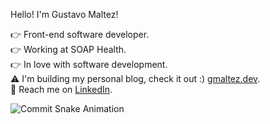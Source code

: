 
Hello! I'm Gustavo Maltez! 

👉 Front-end software developer.<br>
👉 Working at SOAP Health.<br>
👉 In love with software development.<br>
⚠️ I'm building my personal blog, check it out :) [gmaltez.dev](https://gmaltez.dev/).<br>
📌 Reach me on [LinkedIn](https://www.linkedin.com/in/gustavommaltez/).

<p align="center">
 <img align="left" src="https://github.com/gustavomaltez/gustavomaltez/blob/snake-svg/gmaltez-grid-snake.svg" alt="Commit Snake Animation"/>
</p>

